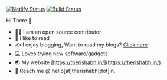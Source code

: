 [![Netlify Status](https://api.netlify.com/api/v1/badges/7085e378-7558-4d7e-8adc-6ed45d72f0c5/deploy-status)](https://github.com/Rishabh04-02/Rishabh04-02) [![Build Status](https://travis-ci.com/Rishabh04-02/Rishabh04-02-website.svg?branch=master)](https://github.com/Rishabh04-02/Rishabh04-02)

Hi There 👋

* 🧑‍💻 I am an open source contributor
* 📖 I like to read
* ✍️ I enjoy blogging, Want to read my blogs? [Click here](https://therishabh.in/post/)
* 💻 Loves trying new software/gadgets
* 🌏 My website [https://therishabh.in/](https://therishabh.in/)
* 📇 Reach me @ hello[at]therishabh[dot]in.
